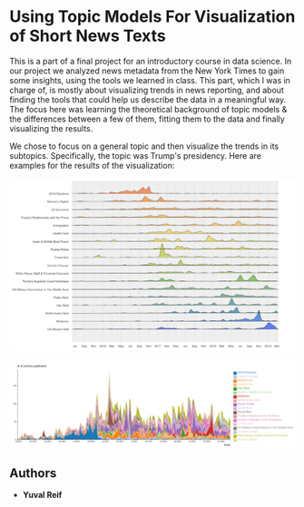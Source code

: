 
# Using Topic Models For Visualization of Short News Texts

This is a part of a final project for an introductory course in data science. In our project we analyzed news metadata from the New York Times to gain some insights, using the tools we learned in class. This part, which I was in charge of, is mostly about visualizing trends in news reporting, and about finding the tools that could help us describe the data in a meaningful way. The focus here was learning the theoretical background of topic models & the differences between a few of them, fitting them to the data and finally visualizing the results.

We chose to focus on a general topic and then visualize the trends in its subtopics. Specifically, the topic was Trump's presidency. Here are examples for the results of the visualization:

![Ridge Plot](https://github.com/yuvalre/nyt_topic_models/raw/master/files/ridge_plot.png "Ridge Plot")


![Stacked Area Plot](https://github.com/yuvalre/nyt_topic_models/raw/master/files/stacked_chart.png "Stacked Area Plot")


## Authors

* **Yuval Reif**


